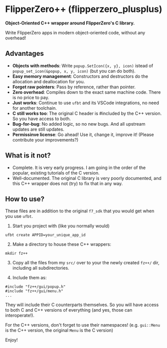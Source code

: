 # FlipperZero++ (flipperzero_plusplus)
**Object-Oriented C++ wrapper around FlipperZero's C library.**

Write FlipperZero apps in modern object-oriented code, without any overhead!

## Advantages
* **Objects with methods**: Write `popup.SetIcon({x, y}, icon)` istead of `popup_set_icon(&popup, x, y, icon)` (but you can do both).
* **Easy memory management**: Constructors and destructors do the allocation and deallocation for you.
* **Forget raw pointers**: Pass by reference, rather than pointer.
* **Zero overhead**: Compiles down to the exact same machine code. There is no price to pay.
* **Just works**: Continue to use `ufbt` and its VSCode integrations, no need for another toolchain. 
* **C still works too**: The original C header is #included by the C++ version. So you have access to both.
* **Bug-for-bug**: No added logic, so no new bugs. And all upstream updates are still updates.
* **Permissinve license**: Go ahead! Use it, change it, improve it! (Please contribute your improvements?)

## What is it not?

* Complete. It is very early progress. I am going in the order of the popular, existing tutorials of the C version.
* Well-documented. The original C library is very poorly documented, and this C++ wrapper does not (try) to fix that in any way.


## How to use?

These files are in addition to the original `f7_sdk` that you would get when you use `ufbt`.

1. Start you project with (like you normally would)
```
ufbt create APPID=your_unique_app_id
```

2. Make a directory to house these C++ wrappers: 
```
mkdir fz++
```

3. Copy all the files from my `src/` over to your the newly created `fz++/` dir, including all subdirectories.

4. Include them as:
```
#include "fz++/gui/popup.h"
#include "fz++/gui/menu.h"
...
```
They will include their C counterparts themselves. So you will have access to both C and C++ versions of everything (and yes, those can interoperate!).

For the C++ versions, don't forget to use their namespaces! (e.g. `gui::Menu` is the C++ version, the original `Menu` is the C version)

Enjoy!